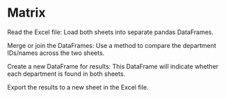 # Matrix
Read the Excel file: Load both sheets into separate pandas DataFrames.


Merge or join the DataFrames: Use a method to compare the department IDs/names across the two sheets.


Create a new DataFrame for results: This DataFrame will indicate whether each department is found in both sheets.


Export the results to a new sheet in the Excel file.
